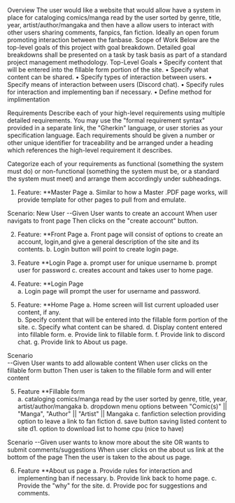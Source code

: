 Overview
The user would like a website that would allow have a system in place for cataloging comics/manga read by the user sorted by genre, title, year, artist/author/mangaka and then have a  allow users to interact with other users sharing comments, fanpics, fan fiction.  Ideally an open forum promoting interaction between the fanbase.
Scope of Work
Below are the top-level goals of this project with goal breakdown. Detailed goal breakdowns shall be
presented on a task by task basis as part of a standard project management methodology.
Top-Level Goals
• Specify content that will be entered into the fillable form portion of the site.
•	Specify what content can be shared.
• Specify types of interaction between users.
• Specify means of interaction between users (Discord chat).
• Specify rules for interaction and implementing ban if necessary.
• Define method for implimentation

Requirements
Describe each of your high-level requirements using multiple detailed requirements. You may use the "formal requirement syntax" provided in a separate link, the "Gherkin" language, or user stories as your specification language. Each requirements should be given a number or other unique identifier for traceability and be arranged under a heading which references the high-level requirement it describes.

Categorize each of your requirements as functional (something the system must do) or non-functional (something the system must be, or a standard the system must meet) and arrange them accordingly under subheadings.

	
1. Feature: **Master Page
   a. Similar to how a Master .PDF page works, will provide template for other pages to pull from and emulate.
   
 Scenario: New User
  --Given User wants to create an account
    When user navigats to front page
	Then clicks on the "create account" button.
	
2. Feature: **Front Page
   a. Front page will consist of options to create an account, login,and give a general description of the site and its contents.
   b. Login button will point to create login page.
   
3. Feature **Login Page
   a. prompt user for unique username
   b. prompt user for password
   c. creates account and takes user to home page.   
	
3. Feature: **Login Page  
   a. Login page will prompt the user for username and password.
   
4.  Feature: **Home Page
   a. Home screen will list current uploaded user content, if any.  
   b. Specify content that will be entered into the fillable form portion of the site.
   c. Specify what content can be shared.
   d. Display content entered into fillable form.
   e. Provide link to fillable form.
   f. Provide link to discord chat. 
   g. Provide link to About us page.

Scenario   
 --Given User wants to add allowable content
   When user clicks on the fillable form button
   Then user is taken to the fillable form and will enter content
   
5. Feature **Fillable form   
   a. cataloging comics/manga read by the user sorted by genre, title, year, artist/author/mangaka
   b. dropdown menu options between "Comic(s)" || "Manga", "Author" || "Artist" || Mangaka
   c. fanfiction selection providing option to leave a link to fan fiction
   d. save button saving listed content to site
   d1. option to download list to home cpu (nice to have)
 
 Scenario
   --Given user wants to know more about the site OR wants to submit comments/suggestions
      When user clicks on the about us link at the bottom of the page
	  Then the user is taken to the about us page.
	  
6.  Feature **About us page
  a. Provide rules for interaction and implementing ban if necessary.
  b. Provide link back to home page.
  c. Provide the "why" for the site.
  d. Provide poc for suggestions and comments.
     